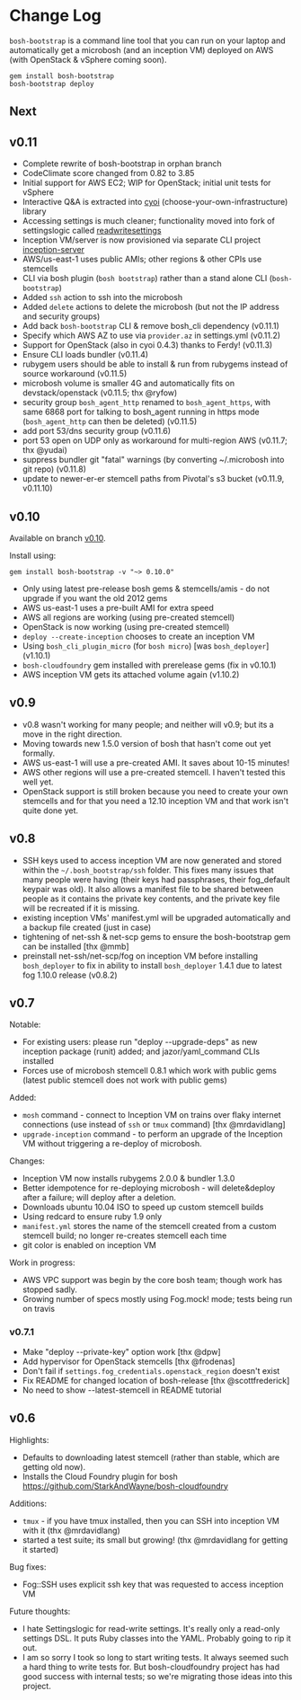 # Change Log

`bosh-bootstrap` is a command line tool that you can run on your laptop and automatically get a microbosh (and an inception VM) deployed on AWS (with OpenStack & vSphere coming soon).

    gem install bosh-bootstrap
    bosh-bootstrap deploy

## Next


## v0.11

* Complete rewrite of bosh-bootstrap in orphan branch
* CodeClimate score changed from 0.82 to 3.85
* Initial support for AWS EC2; WIP for OpenStack; initial unit tests for vSphere
* Interactive Q&A is extracted into [cyoi](https://github.com/drnic/cyoi) (choose-your-own-infrastructure) library
* Accessing settings is much cleaner; functionality moved into fork of settingslogic called [readwritesettings](https://github.com/drnic/readwritesettings)
* Inception VM/server is now provisioned via separate CLI project [inception-server](https://github.com/drnic/inception-server)
* AWS/us-east-1 uses public AMIs; other regions & other CPIs use stemcells
* CLI via bosh plugin (`bosh bootstrap`) rather than a stand alone CLI (`bosh-bootstrap`)
* Added `ssh` action to ssh into the microbosh
* Added `delete` actions to delete the microbosh (but not the IP address and security groups)
* Add back `bosh-bootstrap` CLI & remove bosh_cli dependency (v0.11.1)
* Specify which AWS AZ to use via `provider.az` in settings.yml (v0.11.2)
* Support for OpenStack (also in cyoi 0.4.3) thanks to Ferdy! (v0.11.3)
* Ensure CLI loads bundler (v0.11.4)
* rubygem users should be able to install & run from rubygems instead of source workaround (v0.11.5)
* microbosh volume is smaller 4G and automatically fits on devstack/openstack (v0.11.5; thx @ryfow)
* security group `bosh_agent_http` renamed to `bosh_agent_https`, with same 6868 port for talking to bosh_agent running in https mode (`bosh_agent_http` can then be deleted) (v0.11.5)
* add port 53/dns security group (v0.11.6)
* port 53 open on UDP only as workaround for multi-region AWS (v0.11.7; thx @yudai)
* suppress bundler git "fatal" warnings (by converting ~/.microbosh into git repo) (v0.11.8)
* update to newer-er-er stemcell paths from Pivotal's s3 bucket (v0.11.9, v0.11.10)

## v0.10

Available on branch [v0.10](https://github.com/StarkAndWayne/bosh-bootstrap/tree/v0.10).

Install using:

    gem install bosh-bootstrap -v "~> 0.10.0"

* Only using latest pre-release bosh gems & stemcells/amis - do not upgrade if you want the old 2012 gems
* AWS us-east-1 uses a pre-built AMI for extra speed
* AWS all regions are working (using pre-created stemcell)
* OpenStack is now working (using pre-created stemcell)
* `deploy --create-inception` chooses to create an inception VM
* Using `bosh_cli_plugin_micro` (for `bosh micro`) [was `bosh_deployer`]  (v1.10.1)
* `bosh-cloudfoundry` gem installed with prerelease gems (fix in v0.10.1)
* AWS inception VM gets its attached volume again (v1.10.2)

## v0.9

* v0.8 wasn't working for many people; and neither will v0.9; but its a move in the right direction.
* Moving towards new 1.5.0 version of bosh that hasn't come out yet formally.
* AWS us-east-1 will use a pre-created AMI. It saves about 10-15 minutes!
* AWS other regions will use a pre-created stemcell. I haven't tested this well yet.
* OpenStack support is still broken because you need to create your own stemcells and for that you need a 12.10 inception VM and that work isn't quite done yet.

## v0.8

* SSH keys used to access inception VM are now generated and stored within the `~/.bosh_bootstrap/ssh` folder. This fixes many issues that many people were having (their keys had passphrases, their fog_default keypair was old). It also allows a manifest file to be shared between people as it contains the private key contents, and the private key file will be recreated if it is missing.
* existing inception VMs' manifest.yml will be upgraded automatically and a backup file created (just in case)
* tightening of net-ssh & net-scp gems to ensure the bosh-bootstrap gem can be installed [thx @mmb]
* preinstall net-ssh/net-scp/fog on inception VM before installing `bosh_deployer` to fix in ability to install `bosh_deployer` 1.4.1 due to latest fog 1.10.0 release (v0.8.2)

## v0.7

Notable:

* For existing users: please run "deploy --upgrade-deps" as new inception package (runit) added; and jazor/yaml_command CLIs installed
* Forces use of microbosh stemcell 0.8.1 which work with public gems (latest public stemcell does not work with public gems)

Added:

* `mosh` command - connect to Inception VM on trains over flaky internet connections (use instead of `ssh` or `tmux` command) [thx @mrdavidlang]
* `upgrade-inception` command - to perform an upgrade of the Inception VM without triggering a re-deploy of microbosh.

Changes:

* Inception VM now installs rubygems 2.0.0 & bundler 1.3.0
* Better idempotence for re-deploying microbosh - will delete&deploy after a failure; will deploy after a deletion.
* Downloads ubuntu 10.04 ISO to speed up custom stemcell builds
* Using redcard to ensure ruby 1.9 only
* `manifest.yml` stores the name of the stemcell created from a custom stemcell build; no longer re-creates stemcell each time
* git color is enabled on inception VM

Work in progress:

* AWS VPC support was begin by the core bosh team; though work has stopped sadly.
* Growing number of specs mostly using Fog.mock! mode; tests being run on travis

### v0.7.1

* Make "deploy --private-key" option work [thx @dpw]
* Add hypervisor for OpenStack stemcells [thx @frodenas]
* Don't fail if `settings.fog_credentials.openstack_region` doesn't exist
* Fix README for changed location of bosh-release [thx @scottfrederick]
* No need to show  --latest-stemcell in README tutorial

## v0.6

Highlights:

* Defaults to downloading latest stemcell (rather than stable, which are getting old now).
* Installs the Cloud Foundry plugin for bosh https://github.com/StarkAndWayne/bosh-cloudfoundry

Additions:

* `tmux` - if you have tmux installed, then you can SSH into inception VM with it (thx @mrdavidlang)
* started a test suite; its small but growing! (thx @mrdavidlang for getting it started)

Bug fixes:

* Fog::SSH uses explicit ssh key that was requested to access inception VM

Future thoughts:

* I hate Settingslogic for read-write settings. It's really only a read-only settings DSL. It puts Ruby classes into the YAML. Probably going to rip it out.
* I am so sorry I took so long to start writing tests. It always seemed such a hard thing to write tests for. But bosh-cloudfoundry project has had good success with internal tests; so we're migrating those ideas into this project.